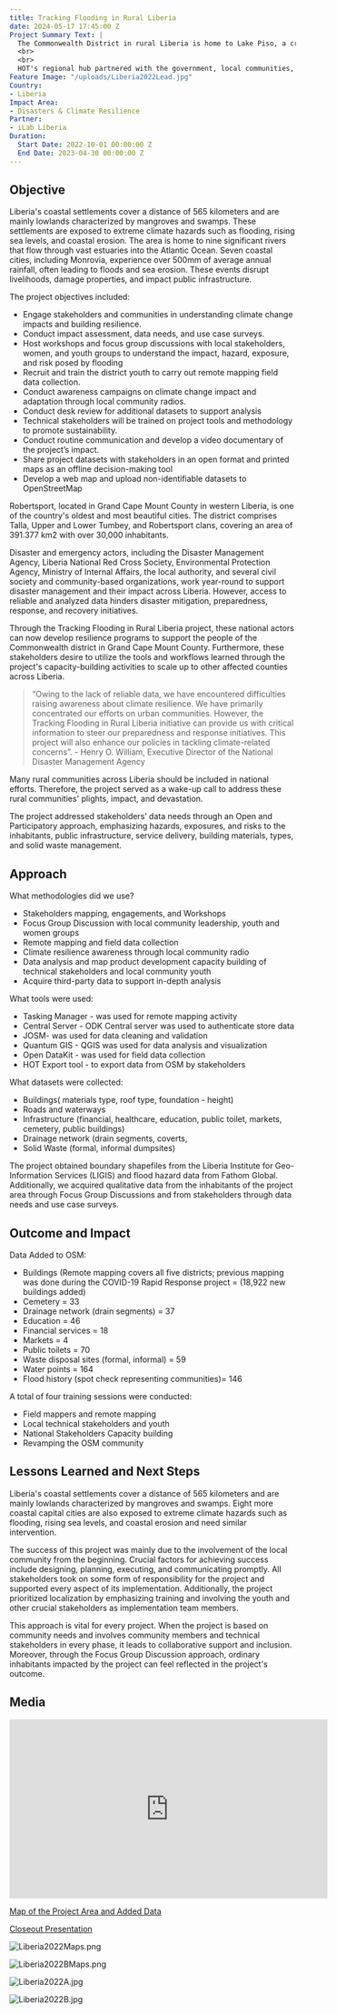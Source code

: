 ```yaml
---
title: Tracking Flooding in Rural Liberia
date: 2024-05-17 17:45:00 Z
Project Summary Text: |
  The Commonwealth District in rural Liberia is home to Lake Piso, a crucial hub of biodiversity covering an area of 103 km2 and the Atlantic Ocean. However, heavy rainfall and high sea-level rise severely affect towns and villages along the lake's banks and coast.
  <br>
  <br>
  HOT's regional hub partnered with the government, local communities, and disaster resilience actors to generate vital, insightful datasets to support decision-making and derive mitigation programs. The project’s outputs empower response actors and local communities to develop resilience initiatives to reduce the devastating impact of flooding and sea-level rise over the past three decades. This is the first time such tools have been available to national emergency actors in Liberia.
Feature Image: "/uploads/Liberia2022Lead.jpg"
Country:
- Liberia
Impact Area:
- Disasters & Climate Resilience
Partner:
- iLab Liberia
Duration:
  Start Date: 2022-10-01 00:00:00 Z
  End Date: 2023-04-30 00:00:00 Z
---
```


## Objective

Liberia's coastal settlements cover a distance of 565 kilometers and are mainly lowlands characterized by mangroves and swamps. These settlements are exposed to extreme climate hazards such as flooding, rising sea levels, and coastal erosion. The area is home to nine significant rivers that flow through vast estuaries into the Atlantic Ocean. Seven coastal cities, including Monrovia, experience over 500mm of average annual rainfall, often leading to floods and sea erosion. These events disrupt livelihoods, damage properties, and impact public infrastructure.

The project objectives included:
* Engage stakeholders and communities in understanding climate change impacts and building resilience.
* Conduct impact assessment, data needs, and use case surveys.
* Host workshops and focus group discussions with local stakeholders, women, and youth groups to understand the impact, hazard, exposure, and risk posed by flooding
* Recruit and train the district youth to carry out remote mapping field data collection. 
* Conduct awareness campaigns on climate change impact and adaptation through local community radios.
* Conduct desk review for additional datasets to support analysis
* Technical stakeholders will be trained on project tools and methodology to promote sustainability.
* Conduct routine communication and develop a video documentary of the project’s impact.
* Share project datasets with stakeholders in an open format and printed maps as an offline decision-making tool
* Develop a web map and upload non-identifiable datasets to OpenStreetMap

Robertsport, located in Grand Cape Mount County in western Liberia, is one of the country's oldest and most beautiful cities. The district comprises Talla, Upper and Lower Tumbey, and Robertsport clans, covering an area of 391.377 km2 with over 30,000 inhabitants.

Disaster and emergency actors, including the Disaster Management Agency, Liberia National Red Cross Society, Environmental Protection Agency, Ministry of Internal Affairs, the local authority, and several civil society and community-based organizations, work year-round to support disaster management and their impact across Liberia. However, access to reliable and analyzed data hinders disaster mitigation, preparedness, response, and recovery initiatives.

Through the Tracking Flooding in Rural Liberia project, these national actors can now develop resilience programs to support the people of the Commonwealth district in Grand Cape Mount County. Furthermore, these stakeholders desire to utilize the tools and workflows learned through the project's capacity-building activities to scale up to other affected counties across Liberia.

> “Owing to the lack of reliable data, we have encountered difficulties raising awareness about climate resilience. We have primarily concentrated our efforts on urban communities. However, the Tracking Flooding in Rural Liberia initiative can provide us with critical information to steer our preparedness and response initiatives. This project will also enhance our policies in tackling climate-related concerns”. - Henry O. William, Executive Director of the National Disaster Management Agency

Many rural communities across Liberia should be included in national efforts. Therefore, the project served as a wake-up call to address these rural communities' plights, impact, and devastation.

The project addressed stakeholders’ data needs through an Open and Participatory approach, emphasizing hazards, exposures, and risks to the inhabitants, public infrastructure, service delivery, building materials, types, and solid waste management.

## Approach

What methodologies did we use? 
* Stakeholders mapping, engagements, and Workshops
* Focus Group Discussion with local community leadership, youth and women groups
* Remote mapping and field data collection
* Climate resilience awareness through local community radio
* Data analysis and map product development
capacity building of technical stakeholders and local community youth
* Acquire third-party data to support in-depth analysis

What tools were used:
* Tasking Manager - was used for remote mapping activity
* Central Server - ODK Central server was used to authenticate store data
* JOSM- was used for data cleaning and validation
* Quantum GIS - QGIS was used for data analysis and visualization
* Open DataKit - was used for field data collection
* HOT Export tool - to export data from OSM by stakeholders

What datasets were collected:
* Buildings( materials type, roof type, foundation - height)
* Roads and waterways
* Infrastructure (financial, healthcare, education, public toilet, markets, cemetery, public buildings)
* Drainage network (drain segments, coverts, 
* Solid Waste (formal, informal dumpsites)

The project obtained boundary shapefiles from the Liberia Institute for Geo-Information Services (LIGIS) and flood hazard data from Fathom Global. Additionally, we acquired qualitative data from the inhabitants of the project area through Focus Group Discussions and from stakeholders through data needs and use case surveys.

## Outcome and Impact

Data Added to OSM:
* Buildings (Remote mapping covers all five districts; previous mapping was done during the COVID-19 Rapid Response project = (18,922 new buildings added)
* Cemetery = 33
* Drainage network (drain segments) = 37
* Education = 46
* Financial services = 18
* Markets = 4
* Public toilets = 70
* Waste disposal sites (formal, informal) = 59
* Water points = 164
* Flood history (spot check representing communities)= 146

A total of four training sessions were conducted:
* Field mappers and remote mapping
* Local technical stakeholders and youth
* National Stakeholders Capacity building
* Revamping the OSM community

## Lessons Learned and Next Steps

Liberia's coastal settlements cover a distance of 565 kilometers and are mainly lowlands characterized by mangroves and swamps. Eight more coastal capital cities are also exposed to extreme climate hazards such as flooding, rising sea levels, and coastal erosion and need similar intervention.

The success of this project was mainly due to the involvement of the local community from the beginning. Crucial factors for achieving success include designing, planning, executing, and communicating promptly. All stakeholders took on some form of responsibility for the project and supported every aspect of its implementation. Additionally, the project prioritized localization by emphasizing training and involving the youth and other crucial stakeholders as implementation team members.

This approach is vital for every project. When the project is based on community needs and involves community members and technical stakeholders in every phase, it leads to collaborative support and inclusion. Moreover, through the Focus Group Discussion approach, ordinary inhabitants impacted by the project can feel reflected in the project's outcome.

## Media

<iframe width="560" height="315" src="https://www.youtube.com/embed/zofBykRJUeo?si=qTdylM882e-AzfqZ" title="YouTube video player" frameborder="0" allow="accelerometer; autoplay; clipboard-write; encrypted-media; gyroscope; picture-in-picture; web-share" referrerpolicy="strict-origin-when-cross-origin" allowfullscreen></iframe>

[Map of the Project Area and Added Data](https://felt.com/map/Tracking-Flood-in-Rural-Liberia-zQPNE19BtSluVdc5HWPuRrB)

[Closeout Presentation](https://docs.google.com/presentation/d/1kFVlo_vz2tSpaUjwQbv1hiYphhOvZ3garnqRGd93W7Q/edit?usp=sharing)

![Liberia2022Maps.png](/uploads/Liberia2022Maps.png)

![Liberia2022BMaps.png](/uploads/Liberia2022BMaps.png)

![Liberia2022A.jpg](/uploads/Liberia2022A.jpg)

![Liberia2022B.jpg](/uploads/Liberia2022B.jpg)


